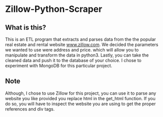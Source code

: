 # Zillow-Python-Scraper
## What is this?
This is an ETL program that extracts and parses data from the the popular real estate and rental website www.zillow.com. We decided the parameters we wanted to use were address and price. which will allow you to manipulate and transform the data in python3. Lastly, you can take the cleaned data and push it to the database of your choice. I chose to experiment with MongoDB for this particular project.

## Note
Although, I chose to use Zillow for this project, you can use it to parse any website you like provided you replace html in the get_html function. If you do so, you will have to inspect the website you are using to get the proper references and div tags.
